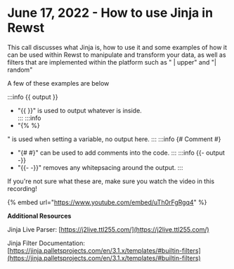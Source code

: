 # June 17, 2022 - How to use Jinja in Rewst

This call discusses what Jinja is, how to use it and some examples of how it can be used within Rewst to manipulate and transform your data, as well as filters that are implemented within the platform such as " | upper" and "| random"

A few of these examples are below

:::info \{{ output \}}

* "\{{ \}}" is used to output whatever is inside.\
  ::: :::info
* "\{% %\}

" is used when setting a variable, no output here. ::: :::info {# Comment #}

* "{# #}" can be used to add comments into the code. ::: :::info \{{- output -\}}
* "\{{- -\}}" removes any whitepsacing around the output. :::

If you're not sure what these are, make sure you watch the video in this recording!

{% embed url="https://www.youtube.com/embed/uTh0rFgRgq4" %}

**Additional Resources**

Jinja Live Parser: [https://j2live.ttl255.com/](https://j2live.ttl255.com/)

Jinja Filter Documentation: [https://jinja.palletsprojects.com/en/3.1.x/templates/#builtin-filters](https://jinja.palletsprojects.com/en/3.1.x/templates/#builtin-filters)

